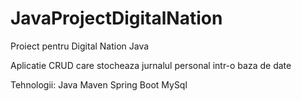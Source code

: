 # JavaProjectDigitalNation

Proiect pentru Digital Nation Java

Aplicatie CRUD care stocheaza jurnalul personal intr-o baza de date

Tehnologii:
Java
Maven
Spring Boot
MySql
